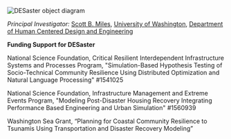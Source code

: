 ![DESaster object diagram](desaster_logo.png "Object diagram of DESaster")


*Principal Investigator:* [Scott B. Miles](https://www.hcde.washington.edu/miles), [University of Washington](http://www.washington.edu), [Department of Human Centered Design and Engineering](https://www.hcde.washington.edu)

**Funding Support for DESaster**

National Science Foundation, Critical Resilient Interdependent Infrastructure Systems and Processes Program, "Simulation-Based Hypothesis Testing of Socio-Technical Community Resilience Using Distributed Optimization and Natural Language Processing" #1541025


National Science Foundation, Infrastructure Management and Extreme Events Program, "Modeling Post-Disaster Housing Recovery Integrating Performance Based Engineering and Urban Simulation" #1560939


Washington Sea Grant, “Planning for Coastal Community Resilience to Tsunamis Using Transportation and Disaster Recovery Modeling”
